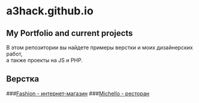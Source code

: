 # a3hack.github.io
## My Portfolio and current projects  

В этом репозитории вы найдете примеры верстки и моих дизайнерских работ,  
а также проекты на JS и PHP.   

## Верстка  

###[Fashion - интернет-магазин](https://a3hack.github.io/fashion)
###[Michello - ресторан](https://a3hack.github.io/Alessandro)
